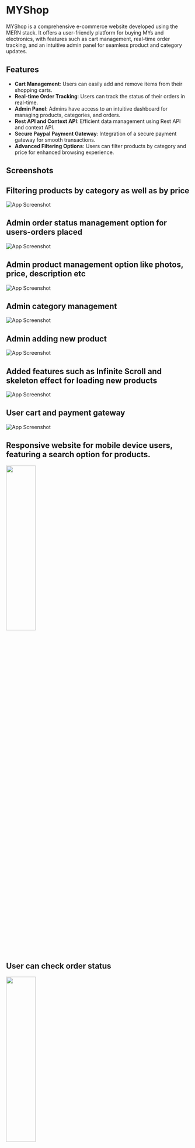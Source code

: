 # MYShop

MYShop is a comprehensive e-commerce website developed using the MERN stack. It offers a user-friendly platform for buying MYs and electronics, with features such as cart management, real-time order tracking, and an intuitive admin panel for seamless product and category updates.

## Features

- **Cart Management**: Users can easily add and remove items from their shopping carts.
- **Real-time Order Tracking**: Users can track the status of their orders in real-time.
- **Admin Panel**: Admins have access to an intuitive dashboard for managing products, categories, and orders.
- **Rest API and Context API**: Efficient data management using Rest API and context API.
- **Secure Paypal Payment Gateway**: Integration of a secure payment gateway for smooth transactions.
- **Advanced Filtering Options**: Users can filter products by category and price for enhanced browsing experience.

## Screenshots
## Filtering products by category as well as by price
![App Screenshot](https://github.com/SoumikDebnath256/Ecommerce-App/blob/main/screenshots/filter.png)

## Admin order status management option for users-orders placed
![App Screenshot](https://github.com/SoumikDebnath256/Ecommerce-App/blob/main/screenshots/orderAdmin.png)



## Admin product management option like photos, price, description etc
![App Screenshot](https://github.com/SoumikDebnath256/Ecommerce-App/blob/main/screenshots/manageproduct.png)

## Admin category management
![App Screenshot](https://github.com/SoumikDebnath256/Ecommerce-App/blob/main/screenshots/newcategory.png)


## Admin adding new product
![App Screenshot](https://github.com/SoumikDebnath256/Ecommerce-App/blob/main/screenshots/createproduct.png)


## Added features such as Infinite Scroll and skeleton effect for loading new products
![App Screenshot](https://github.com/SoumikDebnath256/Ecommerce-App/blob/main/screenshots/infinitescroll.png)


## User cart and payment gateway
![App Screenshot](https://github.com/SoumikDebnath256/Ecommerce-App/blob/main/screenshots/payment.png)


## Responsive website for mobile device users, featuring a search option for products.

<img src="https://github.com/SoumikDebnath256/Ecommerce-App/blob/main/screenshots/phone2.jpg" width="40%" height="34%">

## User can check order status
<img src="https://github.com/SoumikDebnath256/Ecommerce-App/blob/main/screenshots/phone3.jpg" width="40%" height="34%">



Admin Credentials:
Email: admin@admin
Password: admin

User Credentials:
Email: user@user
Password: user



## Run Locally

Clone the project

```bash
  git clone https://github.com/SoumikDebnath256/Ecommerce-App
```

Go to the project directory

```bash
cd Ecommerce-App
```

Install dependencies

```bash
  npm install
```

Start the server and client together

```bash
  npm run dev
```




